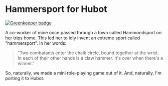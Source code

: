 # Hammersport for Hubot

[![Greenkeeper badge](https://badges.greenkeeper.io/smashwilson/hubot-hammersport.svg)](https://greenkeeper.io/)

A co-worker of mine once passed through a town called Hammondsport on her trips home. This led her to idly invent an extreme sport called "hammersport". In her words:

> "Two combatants enter the chalk circle, bound together at the wrist. In each of their other hands is a claw hammer. It's over when there's a winner."

So, naturally, we made a mini role-playing game out of it. And, naturally, I'm porting it to Hubot.

